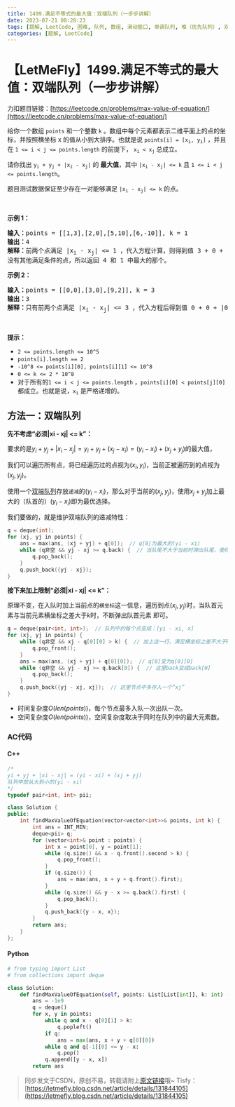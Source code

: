 ```yaml
---
title: 1499.满足不等式的最大值：双端队列（一步步讲解）
date: 2023-07-21 08:28:23
tags: [题解, LeetCode, 困难, 队列, 数组, 滑动窗口, 单调队列, 堆（优先队列）, 双端队列]
categories: [题解, LeetCode]
---
```


# 【LetMeFly】1499.满足不等式的最大值：双端队列（一步步讲解）

力扣题目链接：[https://leetcode.cn/problems/max-value-of-equation/](https://leetcode.cn/problems/max-value-of-equation/)

<p>给你一个数组 <code>points</code> 和一个整数 <code>k</code> 。数组中每个元素都表示二维平面上的点的坐标，并按照横坐标 x 的值从小到大排序。也就是说 <code>points[i] = [x<sub>i</sub>, y<sub>i</sub>]</code> ，并且在 <code>1 &lt;= i &lt; j &lt;= points.length</code> 的前提下， <code>x<sub>i</sub> &lt; x<sub>j</sub></code> 总成立。</p>

<p>请你找出<em> </em><code>y<sub>i</sub>&nbsp;+ y<sub>j</sub>&nbsp;+ |x<sub>i</sub>&nbsp;- x<sub>j</sub>|</code> 的 <strong>最大值</strong>，其中 <code>|x<sub>i</sub>&nbsp;- x<sub>j</sub>|&nbsp;&lt;= k</code> 且 <code>1 &lt;= i &lt; j &lt;= points.length</code>。</p>

<p>题目测试数据保证至少存在一对能够满足 <code>|x<sub>i</sub>&nbsp;- x<sub>j</sub>|&nbsp;&lt;= k</code> 的点。</p>

<p>&nbsp;</p>

<p><strong>示例 1：</strong></p>

<pre><strong>输入：</strong>points = [[1,3],[2,0],[5,10],[6,-10]], k = 1
<strong>输出：</strong>4
<strong>解释：</strong>前两个点满足 |x<sub>i</sub>&nbsp;- x<sub>j</sub>| &lt;= 1 ，代入方程计算，则得到值 3 + 0 + |1 - 2| = 4 。第三个和第四个点也满足条件，得到值 10 + -10 + |5 - 6| = 1 。
没有其他满足条件的点，所以返回 4 和 1 中最大的那个。</pre>

<p><strong>示例 2：</strong></p>

<pre><strong>输入：</strong>points = [[0,0],[3,0],[9,2]], k = 3
<strong>输出：</strong>3
<strong>解释：</strong>只有前两个点满足 |x<sub>i</sub>&nbsp;- x<sub>j</sub>| &lt;= 3 ，代入方程后得到值 0 + 0 + |0 - 3| = 3 。
</pre>

<p>&nbsp;</p>

<p><strong>提示：</strong></p>

<ul>
	<li><code>2 &lt;= points.length &lt;= 10^5</code></li>
	<li><code>points[i].length == 2</code></li>
	<li><code>-10^8&nbsp;&lt;= points[i][0], points[i][1] &lt;= 10^8</code></li>
	<li><code>0 &lt;= k &lt;= 2 * 10^8</code></li>
	<li>对于所有的<code>1 &lt;= i &lt; j &lt;= points.length</code> ，<code>points[i][0] &lt; points[j][0]</code> 都成立。也就是说，<code>x<sub>i</sub></code> 是严格递增的。</li>
</ul>


    
## 方法一：双端队列

**先不考虑“必须|xi - xj| <= k”：**

要求的是$y_i + y_j + |x_i - x_j| = y_i + y_j + (x_j - x_i) = (y_i - x_i) + (x_j + y_j)$的最大值，

我们可以遍历所有点，将已经遍历过的点视为$(x_i, y_i)$，当前正被遍历到的点视为$(x_j, y_j)$。

使用一个[双端队列](https://blog.letmefly.xyz/tags/%E5%8F%8C%E7%AB%AF%E9%98%9F%E5%88%97/)存放```递减```的$(y_i - x_i)$，那么对于当前的$(x_j, y_j)$，使用$x_j + y_j$加上最大的（队首的）$(y_i - x_i)$即为最优选择。

我们要做的，就是维护双端队列的递减特性：

```cpp
q = deque(int);
for (xj, yj in points) {
    ans = max(ans, (xj + yj) + q[0]);  // q[0]为最大的(yi - xi)
    while (q非空 && yj - xj >= q.back) {  // 当队尾不大于当前时弹出队尾，使得当前元素入队后队列仍递减
        q.pop_back();
    }
    q.push_back({yj - xj});
}
```

**接下来加上限制“必须|xi - xj| <= k”：**

原理不变，在入队时加上当前点的```横坐标```这一信息，遍历到点$(x_j, y_j)$时，当队首元素与当前元素横坐标之差大于$k$时，不断弹出队首元素 即可。

```cpp
q = deque(pair<int, int>);  // 队列中的每个点变成：[yi - xi, x]
for (xj, yj in points) {
	while (q非空 && xj - q[0][0] > k) {  // 加上这一行，满足横坐标之差不大于k
		q.pop_front();
	}
    ans = max(ans, (xj + yj) + q[0][0]);  // q[0]变为q[0][0]
    while (q非空 && yj - xj >= q.back[0]) {  // 这里back变成back[0]
        q.pop_back();
    }
    q.push_back({yj - xj, xj});  // 这里节点中多存入一个“xj”
}
```

+ 时间复杂度$O(len(points))$，每个节点最多入队一次出队一次。
+ 空间复杂度$O(len(points))$，空间复杂度取决于同时在队列中的最大元素数。

### AC代码

#### C++

```cpp
/*
yi + yj + |xi - xj| = (yi - xi) + (xj + yj)
队列中放从大到小的(yi - xi)
*/
typedef pair<int, int> pii;

class Solution {
public:
    int findMaxValueOfEquation(vector<vector<int>>& points, int k) {
        int ans = INT_MIN;
        deque<pii> q;
        for (vector<int>& point : points) {
            int x = point[0], y = point[1];
            while (q.size() && x - q.front().second > k) {
                q.pop_front();
            }
            if (q.size()) {
                ans = max(ans, x + y + q.front().first);
            }
            while (q.size() && y - x >= q.back().first) {
                q.pop_back();
            }
            q.push_back({y - x, x});
        }
        return ans;
    }
};
```

#### Python

```python
# from typing import List
# from collections import deque

class Solution:
    def findMaxValueOfEquation(self, points: List[List[int]], k: int) -> int:
        ans = -1e9
        q = deque()
        for x, y in points:
            while q and x - q[0][1] > k:
                q.popleft()
            if q:
                ans = max(ans, x + y + q[0][0])
            while q and q[-1][0] <= y - x:
                q.pop()
            q.append([y - x, x])
        return ans
```

> 同步发文于CSDN，原创不易，转载请附上[原文链接](https://blog.letmefly.xyz/2023/07/21/LeetCode%201499.%E6%BB%A1%E8%B6%B3%E4%B8%8D%E7%AD%89%E5%BC%8F%E7%9A%84%E6%9C%80%E5%A4%A7%E5%80%BC/)哦~
> Tisfy：[https://letmefly.blog.csdn.net/article/details/131844105](https://letmefly.blog.csdn.net/article/details/131844105)
